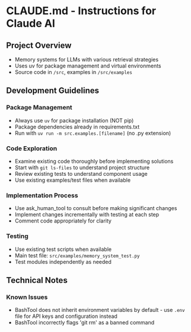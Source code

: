 # CLAUDE.md - Instructions for Claude AI

## Project Overview
- Memory systems for LLMs with various retrieval strategies
- Uses uv for package management and virtual environments
- Source code in `/src`, examples in `/src/examples`

## Development Guidelines

### Package Management
- Always use `uv` for package installation (NOT pip)
- Package dependencies already in requirements.txt
- Run with `uv run -m src.examples.[filename]` (no .py extension)

### Code Exploration
- Examine existing code thoroughly before implementing solutions
- Start with `git ls-files` to understand project structure
- Review existing tests to understand component usage
- Use existing examples/test files when available

### Implementation Process
- Use ask_human_tool to consult before making significant changes
- Implement changes incrementally with testing at each step
- Comment code appropriately for clarity

### Testing
- Use existing test scripts when available
- Main test file: `src/examples/memory_system_test.py`
- Test modules independently as needed

## Technical Notes

### Known Issues
- BashTool does not inherit environment variables by default - use `.env` file for API keys and configuration instead
- BashTool incorrectly flags 'git rm' as a banned command
